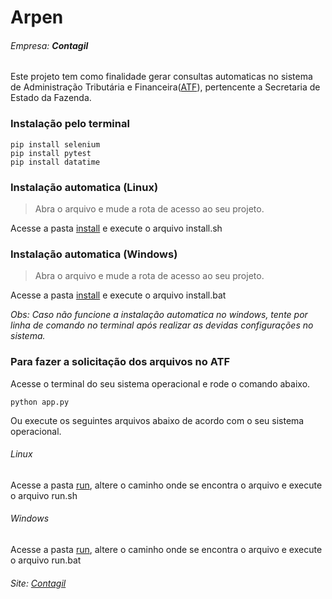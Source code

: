# Arpen
###### Empresa: **Contagil**

Este projeto tem como finalidade gerar consultas automaticas no sistema de Administração Tributária e Financeira([ATF](https://www4.receita.pb.gov.br/atf/)), pertencente a Secretaria de Estado da Fazenda.

### Instalação pelo terminal

```
pip install selenium
pip install pytest
pip install datatime
```

### Instalação automatica (Linux)

> Abra o arquivo e mude a rota de acesso ao seu projeto.

Acesse a pasta [install](/install) e execute o arquivo install.sh

### Instalação automatica (Windows)

> Abra o arquivo e mude a rota de acesso ao seu projeto.

Acesse a pasta [install](/install) e execute o arquivo install.bat

_Obs: Caso não funcione a instalação automatica no windows, tente por linha de comando no terminal após realizar as devidas configurações no sistema._

### Para fazer a solicitação dos arquivos no ATF

Acesse o terminal do seu sistema operacional e rode o comando abaixo.

```
python app.py
```

Ou execute os seguintes arquivos abaixo de acordo com o seu sistema operacional.

###### Linux

Acesse a pasta [run](/src/run), altere o caminho onde se encontra o arquivo e execute o arquivo run.sh

###### Windows

Acesse a pasta [run](/src/run), altere o caminho onde se encontra o arquivo e execute o arquivo run.bat

###### Site: [Contagil](http://www.contagilpb.com.br/)